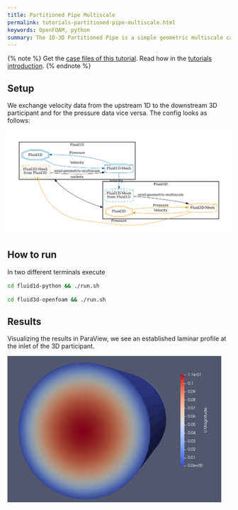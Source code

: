 ```yaml
---
title: Partitioned Pipe Multiscale
permalink: tutorials-partitioned-pipe-multiscale.html
keywords: OpenFOAM, python
summary: The 1D-3D Partitioned Pipe is a simple geometric multiscale case, coupling two pipes with different dimensions. 
---
```


{% note %}
Get the [case files of this tutorial](https://github.com/precice/tutorials/tree/master/partitioned-pipe-multiscale). Read how in the [tutorials introduction](https://www.precice.org/tutorials.html).
{% endnote %}

## Setup

We exchange velocity data from the upstream 1D to the downstream 3D participant and for the pressure data vice versa. The config looks as follows:

![Config visualization](images/tutorials-partitioned-pipe-multiscale-config.png)

## How to run

In two different terminals execute

```bash
cd fluid1d-python && ./run.sh
```

```bash
cd fluid3d-openfoam && ./run.sh
```

## Results

Visualizing the results in ParaView, we see an established laminar profile at the inlet of the 3D participant.

![Expected result](images/tutorials-partitioned-pipe-multiscale-profile.png)
